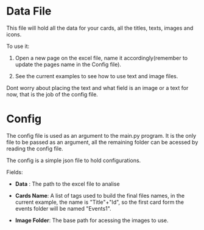 # Data File

This file will hold all the data for your cards, all the titles, texts, images and icons.

To use it:

1) Open a new page on the excel file, name it accordingly(remember to update the pages name in the Config file).

2) See the current examples to see how to use text and image files. 

Dont worry about placing the text and what field is an image or a text for now, that is the job of the config file.

# Config

The config file is used as an argument to the main.py program.
It is the only file to be passed as an argument, all the remaining folder can be acessed by reading the config file.

The config is a simple json file to hold configurations.

Fields:

+ **Data** : The path to the excel file to analise

+ **Cards Name**: A list of  tags used to build the final files names, in the current example, the name is "Title"+"Id", so the first card form the events folder will be named "Events1".

+ **Image Folder**: The base path for acessing the images to use.